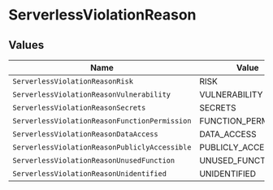 # ServerlessViolationReason


## Values

| Name                                          | Value                                         |
| --------------------------------------------- | --------------------------------------------- |
| `ServerlessViolationReasonRisk`               | RISK                                          |
| `ServerlessViolationReasonVulnerability`      | VULNERABILITY                                 |
| `ServerlessViolationReasonSecrets`            | SECRETS                                       |
| `ServerlessViolationReasonFunctionPermission` | FUNCTION_PERMISSION                           |
| `ServerlessViolationReasonDataAccess`         | DATA_ACCESS                                   |
| `ServerlessViolationReasonPubliclyAccessible` | PUBLICLY_ACCESSIBLE                           |
| `ServerlessViolationReasonUnusedFunction`     | UNUSED_FUNCTION                               |
| `ServerlessViolationReasonUnidentified`       | UNIDENTIFIED                                  |
